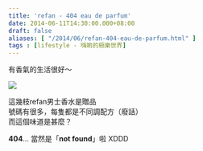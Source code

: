 ```yaml
---
title: 'refan - 404 eau de parfum'
date: 2014-06-11T14:30:00.000+08:00
draft: false
aliases: [ "/2014/06/refan-404-eau-de-parfum.html" ]
tags : [lifestyle - 嗨啲的極樂世界]
---
```


有香氣的生活很好～  

[![](https://4.bp.blogspot.com/-1WxbTauVizM/XDNYbeQ6IgI/AAAAAAAAFCs/Jh7RruUZ0kMT_f9HHukMyvq96Fpv4JcdwCLcBGAs/s640/115.jpg)](https://4.bp.blogspot.com/-1WxbTauVizM/XDNYbeQ6IgI/AAAAAAAAFCs/Jh7RruUZ0kMT_f9HHukMyvq96Fpv4JcdwCLcBGAs/s1600/115.jpg)

這幾枝refan男士香水是贈品  
號碼有很多，每隻都是不同調配方（廢話）  
而這個味道是甚麼？  
  
**404**... 當然是「**not found**」啦 XDDD